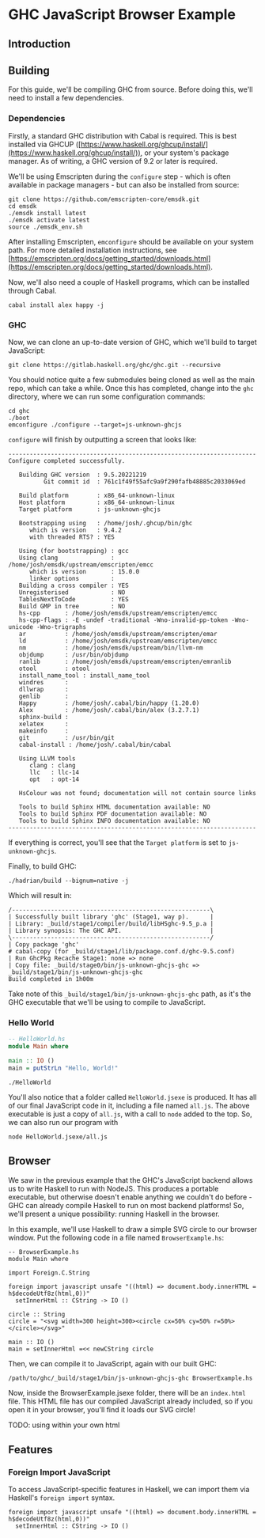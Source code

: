 
# GHC JavaScript Browser Example

## Introduction


## Building

For this guide, we'll be compiling GHC from source. Before doing this, we'll need to install a few dependencies.

### Dependencies

Firstly, a standard GHC distribution with Cabal is required. This is best installed via GHCUP ([https://www.haskell.org/ghcup/install/](https://www.haskell.org/ghcup/install/)), or your system's package manager. As of writing, a GHC version of 9.2 or later is required.

We'll be using Emscripten during the `configure` step - which is often available in package managers - but can also be installed from source:
```
git clone https://github.com/emscripten-core/emsdk.git
cd emsdk
./emsdk install latest
./emsdk activate latest
source ./emsdk_env.sh
```

After installing Emscripten, `emconfigure` should be available on your system path. For more detailed installation instructions, see [https://emscripten.org/docs/getting_started/downloads.html](https://emscripten.org/docs/getting_started/downloads.html).

Now, we'll also need a couple of Haskell programs, which can be installed through Cabal.

```
cabal install alex happy -j
```

### GHC

Now, we can clone an up-to-date version of GHC, which we'll build to target JavaScript:
```
git clone https://gitlab.haskell.org/ghc/ghc.git --recursive
```
You should notice quite a few submodules being cloned as well as the main repo, which can take a while. Once this has completed, change into the `ghc` directory, where we can run some configuration commands:
```
cd ghc
./boot
emconfigure ./configure --target=js-unknown-ghcjs
```

`configure` will finish by outputting a screen that looks like:
```
----------------------------------------------------------------------
Configure completed successfully.

   Building GHC version  : 9.5.20221219
          Git commit id  : 761c1f49f55afc9a9f290fafb48885c2033069ed

   Build platform        : x86_64-unknown-linux
   Host platform         : x86_64-unknown-linux
   Target platform       : js-unknown-ghcjs

   Bootstrapping using   : /home/josh/.ghcup/bin/ghc
      which is version   : 9.4.2
      with threaded RTS? : YES

   Using (for bootstrapping) : gcc
   Using clang               : /home/josh/emsdk/upstream/emscripten/emcc
      which is version       : 15.0.0
      linker options         :
   Building a cross compiler : YES
   Unregisterised            : NO
   TablesNextToCode          : YES
   Build GMP in tree         : NO
   hs-cpp       : /home/josh/emsdk/upstream/emscripten/emcc
   hs-cpp-flags : -E -undef -traditional -Wno-invalid-pp-token -Wno-unicode -Wno-trigraphs
   ar           : /home/josh/emsdk/upstream/emscripten/emar
   ld           : /home/josh/emsdk/upstream/emscripten/emcc
   nm           : /home/josh/emsdk/upstream/bin/llvm-nm
   objdump      : /usr/bin/objdump
   ranlib       : /home/josh/emsdk/upstream/emscripten/emranlib
   otool        : otool
   install_name_tool : install_name_tool
   windres      :
   dllwrap      :
   genlib       :
   Happy        : /home/josh/.cabal/bin/happy (1.20.0)
   Alex         : /home/josh/.cabal/bin/alex (3.2.7.1)
   sphinx-build :
   xelatex      :
   makeinfo     :
   git          : /usr/bin/git
   cabal-install : /home/josh/.cabal/bin/cabal

   Using LLVM tools
      clang : clang
      llc   : llc-14
      opt   : opt-14

   HsColour was not found; documentation will not contain source links

   Tools to build Sphinx HTML documentation available: NO
   Tools to build Sphinx PDF documentation available: NO
   Tools to build Sphinx INFO documentation available: NO
----------------------------------------------------------------------
```

If everything is correct, you'll see that the `Target platform` is set to `js-unknown-ghcjs`.

Finally, to build GHC:
```
./hadrian/build --bignum=native -j
```

Which will result in:
```
/--------------------------------------------------------\
| Successfully built library 'ghc' (Stage1, way p).      |
| Library: _build/stage1/compiler/build/libHSghc-9.5_p.a |
| Library synopsis: The GHC API.                         |
\--------------------------------------------------------/
| Copy package 'ghc'
# cabal-copy (for _build/stage1/lib/package.conf.d/ghc-9.5.conf)
| Run GhcPkg Recache Stage1: none => none
| Copy file: _build/stage0/bin/js-unknown-ghcjs-ghc => _build/stage1/bin/js-unknown-ghcjs-ghc
Build completed in 1h00m
```

Take note of this `_build/stage1/bin/js-unknown-ghcjs-ghc` path, as it's the GHC executable that we'll be using to compile to JavaScript.

### Hello World

```haskell
-- HelloWorld.hs
module Main where

main :: IO ()
main = putStrLn "Hello, World!"
```

```
./HelloWorld
```

You'll also notice that a folder called `HelloWorld.jsexe` is produced. It has all of our final JavaScript code in it, including a file named `all.js`. The above executable is just a copy of `all.js`, with a call to `node` added to the top. So, we can also run our program with

```
node HelloWorld.jsexe/all.js
```


## Browser

We saw in the previous example that the GHC's JavaScript backend allows us to write Haskell to run with NodeJS. This produces a portable executable, but otherwise doesn't enable anything we couldn't do before - GHC can already compile Haskell to run on most backend platforms! So, we'll present a unique possibility: running Haskell in the browser.

In this example, we'll use Haskell to draw a simple SVG circle to our browser window. Put the following code in a file named `BrowserExample.hs`:

```
-- BrowserExample.hs
module Main where

import Foreign.C.String

foreign import javascript unsafe "((html) => document.body.innerHTML = h$decodeUtf8z(html,0))"
  setInnerHtml :: CString -> IO ()

circle :: String
circle = "<svg width=300 height=300><circle cx=50% cy=50% r=50%></circle></svg>"

main :: IO ()
main = setInnerHtml =<< newCString circle
```

Then, we can compile it to JavaScript, again with our built GHC:
```
/path/to/ghc/_build/stage1/bin/js-unknown-ghcjs-ghc BrowserExample.hs
```

Now, inside the BrowserExample.jsexe folder, there will be an `index.html` file. This HTML file has our compiled JavaScript already included, so if you open it in your browser, you'll find it loads our SVG circle!

TODO: using within your own html

## Features

### Foreign Import JavaScript

To access JavaScript-specific features in Haskell, we can import them via Haskell's `foreign import` syntax.

```
foreign import javascript unsafe "((html) => document.body.innerHTML = h$decodeUtf8z(html,0))"
  setInnerHtml :: CString -> IO ()
```

